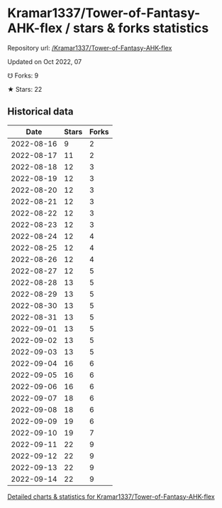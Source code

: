 # Kramar1337/Tower-of-Fantasy-AHK-flex / stars & forks statistics

Repository url: [/Kramar1337/Tower-of-Fantasy-AHK-flex](https://github.com/Kramar1337/Tower-of-Fantasy-AHK-flex)

Updated on Oct 2022, 07

☋ Forks: 9

★ Stars: 22

## Historical data
| Date | Stars | Forks |
|------|-------|-------|
| 2022-08-16 | 9 | 2 | 
| 2022-08-17 | 11 | 2 | 
| 2022-08-18 | 12 | 3 | 
| 2022-08-19 | 12 | 3 | 
| 2022-08-20 | 12 | 3 | 
| 2022-08-21 | 12 | 3 | 
| 2022-08-22 | 12 | 3 | 
| 2022-08-23 | 12 | 3 | 
| 2022-08-24 | 12 | 4 | 
| 2022-08-25 | 12 | 4 | 
| 2022-08-26 | 12 | 4 | 
| 2022-08-27 | 12 | 5 | 
| 2022-08-28 | 13 | 5 | 
| 2022-08-29 | 13 | 5 | 
| 2022-08-30 | 13 | 5 | 
| 2022-08-31 | 13 | 5 | 
| 2022-09-01 | 13 | 5 | 
| 2022-09-02 | 13 | 5 | 
| 2022-09-03 | 13 | 5 | 
| 2022-09-04 | 16 | 6 | 
| 2022-09-05 | 16 | 6 | 
| 2022-09-06 | 16 | 6 | 
| 2022-09-07 | 18 | 6 | 
| 2022-09-08 | 18 | 6 | 
| 2022-09-09 | 19 | 6 | 
| 2022-09-10 | 19 | 7 | 
| 2022-09-11 | 22 | 9 | 
| 2022-09-12 | 22 | 9 | 
| 2022-09-13 | 22 | 9 | 
| 2022-09-14 | 22 | 9 | 


[Detailed charts & statistics for Kramar1337/Tower-of-Fantasy-AHK-flex](https://reviewgithub.com/rep/Kramar1337/Tower-of-Fantasy-AHK-flex)
